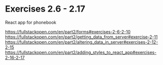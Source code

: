 # Exercises 2.6 - 2.17

React app for phonebook

https://fullstackopen.com/en/part2/forms#exercises-2-6-2-10
https://fullstackopen.com/en/part2/getting_data_from_server#exercise-2-11
https://fullstackopen.com/en/part2/altering_data_in_server#exercises-2-12-2-15
https://fullstackopen.com/en/part2/adding_styles_to_react_app#exercises-2-16-2-17